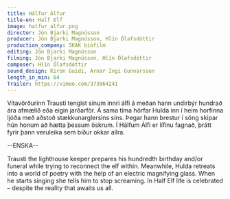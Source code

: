 ```yaml
---
title: Hálfur Álfur
title-en: Half Elf
image: halfur_alfur.png
director: Jón Bjarki Magnússon
producer: Jón Bjarki Magnússon, Hlín Ólafsdóttir
production_company: SKAK bíófilm
editing: Jón Bjarki Magnússon
filming: Jón Bjarki Magnússon, Hlín Ólafsdóttir
composer: Hlín Ólafsdóttir
sound_design: Kiron Guidi, Arnar Ingi Gunnarsson
length_in_min: 64
Trailer: https://vimeo.com/373964241
---
```

Vitavörðurinn Trausti tengist sínum innri álfi á meðan hann undirbýr hundrað ára afmælið eða eigin jarðarför. Á sama tíma hörfar Hulda inn í heim horfinna ljóða með aðstoð stækkunarglersins síns. Þegar hann brestur í söng skipar hún honum að hætta þessum öskrum. Í Hálfum Álfi er lífinu fagnað, þrátt fyrir þann veruleika sem bíður okkar allra.



\--ENSKA--

Trausti the lighthouse keeper prepares his hundredth birthday and/or funeral while trying to reconnect the elf within. Meanwhile, Hulda retreats into a world of poetry with the help of an electric magnifying glass. When he starts singing she tells him to stop screaming. In Half Elf life is celebrated – despite the reality that awaits us all.
